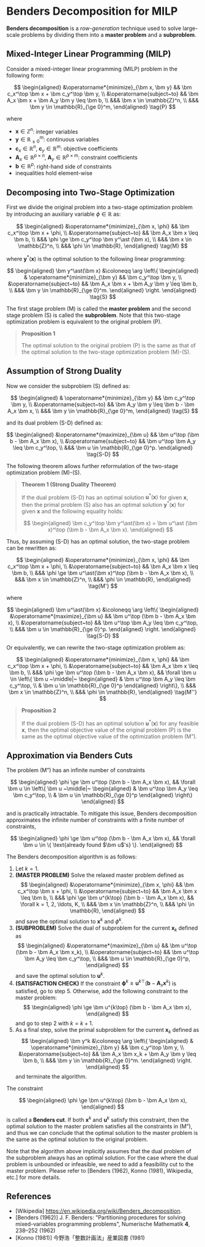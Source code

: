 # Benders Decomposition for MILP

**Benders decomposition** is a *row-generation* technique used to solve large-scale problems by dividing them into a **master problem** and a **subproblem**.

## Mixed-Integer Linear Programming (MILP)

Consider a mixed-integer linear programming (MILP) problem in the following form:

$$
\begin{aligned}
&\operatorname*{minimize}_{\bm x, \bm y}
&&  \bm c_x^\top \bm x + \bm c_y^\top \bm y, \\
&\operatorname{subject~to}
&&  \bm A_x \bm x + \bm A_y \bm y \leq \bm b, \\
&&& \bm x \in \mathbb{Z}^n, \\
&&& \bm y \in \mathbb{R}_{\ge 0}^m,
\end{aligned}
\tag{P}
$$

where

- $\bm x \in \mathbb{Z}^n$: integer variables
- $\bm y \in \mathbb{R}_{\ge 0}^m$: continuous variables
- $\bm c_x \in \mathbb{R}^n$, $\bm c_y \in \mathbb{R}^m$: objective coefficients
- $\bm A_x \in \mathbb{R}^{p \times n}$, $\bm A_y \in \mathbb{R}^{p \times m}$: constraint coefficients
- $\bm b \in \mathbb{R}^p$: right-hand side of constraints
-  inequalities hold element-wise

## Decomposing into Two-Stage Optimization

First we divide the original problem into a two-stage optimization problem by introducing an auxiliary variable $\phi \in \mathbb{R}$ as:

$$
\begin{aligned}
&\operatorname*{minimize}_{\bm x, \phi}
&&  \bm c_x^\top \bm x + \phi, \\
&\operatorname{subject~to}
&&  \bm A_x \bm x \leq \bm b, \\
&&& \phi \ge \bm c_y^\top \bm y^\ast (\bm x), \\
&&& \bm x \in \mathbb{Z}^n, \\
&&& \phi \in \mathbb{R},
\end{aligned}
\tag{M}
$$

where $\bm y^\ast(\bm x)$ is the optimal solution to the following linear programming:

$$
\begin{aligned}
\bm y^\ast(\bm x) &\coloneqq
\arg
\left\{
    \begin{aligned}
    & \operatorname*{minimize}_{\bm y}
    &&  \bm c_y^\top \bm y, \\
    &\operatorname{subject~to}
    &&  \bm A_x \bm x + \bm A_y \bm y \leq \bm b, \\
    &&& \bm y \in \mathbb{R}_{\ge 0}^m.
    \end{aligned}
\right.
\end{aligned}
\tag{S}
$$

The first stage problem $\text{(M)}$ is called the **master problem** and the second stage problem $\text{(S)}$ is called the **subproblem**. Note that this two-stage optimization problem is equivalent to the original problem $\text{(P)}$.

<blockquote>

**Proposition 1**

The optimal solution to the original problem $\text{(P)}$ is the same as that of the optimal solution to the two-stage optimization problem $\text{(M)}$-$\text{(S)}$.

</blockquote>

## Assumption of Strong Duality

Now we consider the subproblem $\text{(S)}$ defined as:

$$
\begin{aligned}
    & \operatorname*{minimize}_{\bm y}
    &&  \bm c_y^\top \bm y, \\
    &\operatorname{subject~to}
    &&  \bm A_y \bm y \leq \bm b - \bm A_x \bm x, \\
    &&& \bm y \in \mathbb{R}_{\ge 0}^m,
\end{aligned}
\tag{S}
$$

and its dual problem $\text{(S-D)}$ defined as:

$$
\begin{aligned}
    &\operatorname*{maximize}_{\bm u}
    &&  \bm u^\top (\bm b - \bm A_x \bm x), \\
    &\operatorname{subject~to}
    &&  \bm u^\top \bm A_y \leq \bm c_y^\top, \\
    &&& \bm u \in \mathbb{R}_{\ge 0}^p.
\end{aligned}
\tag{S-D}
$$

The following theorem allows further reformulation of the two-stage optimization problem $\text{(M)}$-$\text{(S)}$.

<blockquote>

**Theorem 1 (Strong Duality Theorem)**

If the dual problem $\text{(S-D)}$ has an optimal solution $\bm u^\ast(\bm x)$ for given $\bm x$, then the primal problem $\text{(S)}$ also has an optimal solution $\bm y^\ast(\bm x)$ for given $\bm x$ and the following equality holds:

$$
\begin{aligned}
\bm c_y^\top \bm y^\ast(\bm x) = \bm u^\ast (\bm x)^\top (\bm b - \bm A_x \bm x).
\end{aligned}
$$

</blockquote>

Thus, by assuming $\text{(S-D)}$ has an optimal solution, the two-stage problem can be rewritten as:

$$
\begin{aligned}
&\operatorname*{minimize}_{\bm x, \phi}
&&  \bm c_x^\top \bm x + \phi, \\
&\operatorname{subject~to}
&&  \bm A_x \bm x \leq \bm b, \\
&&& \phi \ge \bm u^\ast(\bm x)^\top (\bm b - \bm A_x \bm x), \\
&&& \bm x \in \mathbb{Z}^n, \\
&&& \phi \in \mathbb{R},
\end{aligned}
\tag{M'}
$$

where

$$
\begin{aligned}
\bm u^\ast(\bm x) &\coloneqq
\arg
\left\{
    \begin{aligned}
    &\operatorname*{maximize}_{\bm u}
    &&  \bm u^\top (\bm b - \bm A_x \bm x), \\
    &\operatorname{subject~to}
    &&  \bm u^\top \bm A_y \leq \bm c_y^\top, \\
    &&& \bm u \in \mathbb{R}_{\ge 0}^p.
    \end{aligned}
\right.
\end{aligned}
\tag{S-D}
$$

Or equivalently, we can rewrite the two-stage optimization problem as:

$$
\begin{aligned}
&\operatorname*{minimize}_{\bm x, \phi}
&&  \bm c_x^\top \bm x + \phi, \\
&\operatorname{subject~to}
&&  \bm A_x \bm x \leq \bm b, \\
&&& \phi \ge \bm u^\top (\bm b - \bm A_x \bm x),
&& \forall \bm u \in \left\{
    \bm u 
    ~\middle|~
        \begin{aligned}
            & \bm u^\top \bm A_y \leq \bm c_y^\top, \\
            & \bm u \in \mathbb{R}_{\ge 0}^p
        \end{aligned}
    \right\}, \\
&&& \bm x \in \mathbb{Z}^n, \\
&&& \phi \in \mathbb{R},
\end{aligned}
\tag{M''}
$$

<blockquote>

**Proposition 2**

If the dual problem $\text{(S-D)}$ has an optimal solution $\bm u^\ast(\bm x)$ for any feasible $\bm x$, then the optimal objective value of the original problem $\text{(P)}$ is the same as the optimal objective value of the optimization problem $\text{(M'')}$.

</blockquote>

## Approximation via Benders Cuts

The problem $\text{(M'')}$ has an infinite number of constraints

$$
\begin{aligned}
\phi \ge \bm u^\top (\bm b - \bm A_x \bm x),
&& \forall \bm u \in \left\{
    \bm u 
    ~\middle|~
        \begin{aligned}
            & \bm u^\top \bm A_y \leq \bm c_y^\top, \\
            & \bm u \in \mathbb{R}_{\ge 0}^p
        \end{aligned}
    \right\}
\end{aligned}
$$

and is practically intractable. To mitigate this issue, Benders decomposition approximates the infinite number of constraints with a finite number of constraints,

$$
\begin{aligned}
\phi \ge \bm u^\top (\bm b - \bm A_x \bm x),
&& \forall \bm u \in \{ \text{already found $\bm u$'s} \}.
\end{aligned}
$$

The Benders decomposition algorithm is as follows:

1. Let $k = 1$.
2. **(MASTER PROBLEM)**
    Solve the relaxed master problem defined as
    $$
    \begin{aligned}
    &\operatorname*{minimize}_{\bm x, \phi}
    &&  \bm c_x^\top \bm x + \phi, \\
    &\operatorname{subject~to}
    &&  \bm A_x \bm x \leq \bm b, \\
    &&& \phi \ge \bm u^{k\top} (\bm b - \bm A_x \bm x),
    && \forall k = 1, 2, \ldots, K, \\
    &&& \bm x \in \mathbb{Z}^n, \\
    &&& \phi \in \mathbb{R},
    \end{aligned}
    $$
    and save the optimal solution to $\bm x^k$ and $\phi^k$.
3. **(SUBPROBLEM)**
    Solve the dual of subproblem for the current $\bm x_k$ defined as
    $$
    \begin{aligned}
    &\operatorname*{maximize}_{\bm u}
    &&  \bm u^\top (\bm b - \bm A_x \bm x_k), \\
    &\operatorname{subject~to}
    &&  \bm u^\top \bm A_y \leq \bm c_y^\top, \\
    &&& \bm u \in \mathbb{R}_{\ge 0}^p,
    \end{aligned}
    $$
    and save the optimal solution to $\bm u^k$.
4. **(SATISFACTION CHECK)**
    If the constraint $\bm \phi^k \ge \bm u^{k\top} (\bm b - \bm A_x \bm x^k)$ is satisfied, go to step 5. Otherwise, add the following constraint to the master problem:
    $$
    \begin{aligned}
    \phi \ge \bm u^{k\top} (\bm b - \bm A_x \bm x),
    \end{aligned}
    $$
    and go to step 2 with $k = k + 1$.
5. As a final step, solve the primal subproblem for the current $\bm x_k$ defined as
    $$
    \begin{aligned}
    \bm y^k &\coloneqq
    \arg
    \left\{
        \begin{aligned}
        & \operatorname*{minimize}_{\bm y}
        &&  \bm c_y^\top \bm y, \\
        &\operatorname{subject~to}
        &&  \bm A_x \bm x_k + \bm A_y \bm y \leq \bm b, \\
        &&& \bm y \in \mathbb{R}_{\ge 0}^m.
        \end{aligned}
    \right.
    \end{aligned}
    $$
    and terminate the algorithm.

The constraint

$$
\begin{aligned}
\phi \ge \bm u^{k\top} (\bm b - \bm A_x \bm x),
\end{aligned}
$$

is called a **Benders cut**.
If both $\bm x^k$ and $\bm u^k$ satisfy this constraint, then the optimal solution to the master problem satisfies all the constraints in $\text{(M'')}$, and thus we can conclude that the optimal solution to the master problem is the same as the optimal solution to the original problem.

Note that the algorithm above implicitly assumes that the dual problem of the subproblem always has an optimal solution. For the case where the dual problem is unbounded or infeasible, we need to add a feasibility cut to the master problem. Please refer to [Benders (1962), Konno (1981), Wikipedia, etc.] for more details.

## References

- [Wikipedia] https://en.wikipedia.org/wiki/Benders_decomposition.
- [Benders (1962)] J. F. Benders: "Partitioning procedures for solving mixed-variables programming problems", Numerische Mathematik **4**, 238–252 (1962)
- [Konno (1981)] 今野浩「整数計画法」産業図書 (1981)
